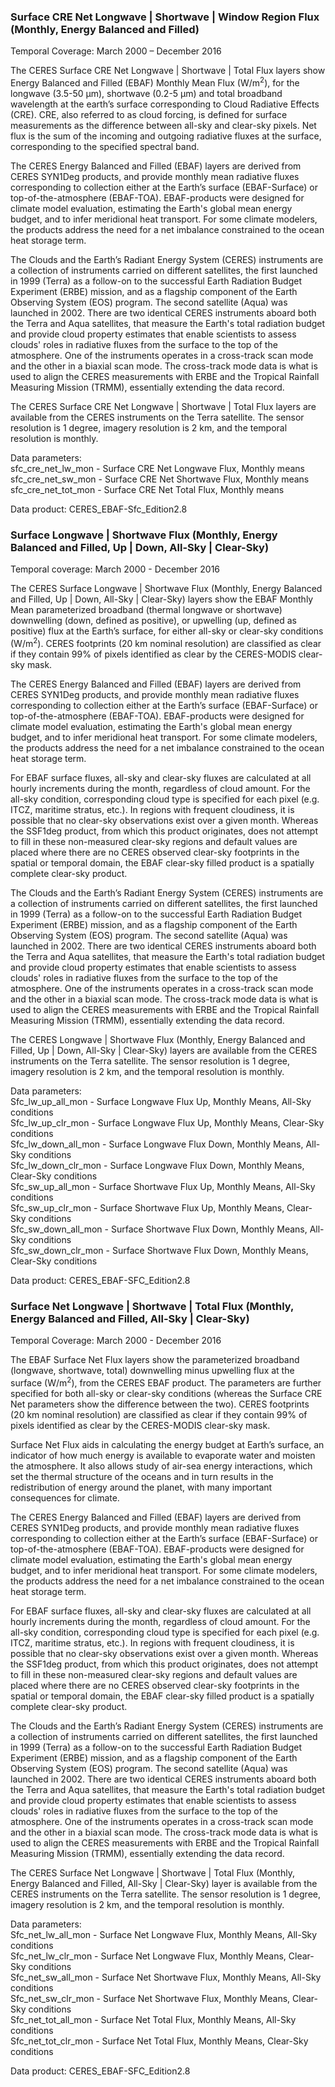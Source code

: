 ### Surface CRE Net Longwave | Shortwave | Window Region Flux (Monthly, Energy Balanced and Filled)
Temporal Coverage: March 2000 – December 2016

The CERES Surface CRE Net Longwave | Shortwave | Total Flux layers show Energy Balanced and Filled (EBAF) Monthly Mean Flux (W/m<sup>2</sup>), for the longwave (3.5-50 µm), shortwave (0.2-5 µm) and total broadband wavelength at the earth’s surface corresponding to Cloud Radiative Effects (CRE). CRE, also referred to as cloud forcing, is defined for surface measurements as the difference between all-sky and clear-sky pixels. Net flux is the sum of the incoming and outgoing radiative fluxes at the surface, corresponding to the specified spectral band.

The CERES Energy Balanced and Filled (EBAF) layers are derived from CERES SYN1Deg products, and provide monthly mean radiative fluxes corresponding to collection either at the Earth’s surface (EBAF-Surface) or top-of-the-atmosphere (EBAF-TOA). EBAF-products were designed for climate model evaluation, estimating the Earth's global mean energy budget, and to infer meridional heat transport. For some climate modelers, the products address the need for a net imbalance constrained to the ocean heat storage term.

The Clouds and the Earth’s Radiant Energy System (CERES) instruments are a collection of instruments carried on different satellites, the first launched in 1999 (Terra) as a follow-on to the successful Earth Radiation Budget Experiment (ERBE) mission, and as a flagship component of the Earth Observing System (EOS) program. The second satellite (Aqua) was launched in 2002. There are two identical CERES instruments aboard both the Terra and Aqua satellites, that measure the Earth's total radiation budget and provide cloud property estimates that enable scientists to assess clouds' roles in radiative fluxes from the surface to the top of the atmosphere. One of the instruments operates in a cross-track scan mode and the other in a biaxial scan mode. The cross-track mode data is what is used to align the CERES measurements with ERBE and the Tropical Rainfall Measuring Mission (TRMM), essentially extending the data record.

The CERES Surface CRE Net Longwave | Shortwave | Total Flux layers are available from the CERES instruments on the Terra satellite. The sensor resolution is 1 degree, imagery resolution is 2 km, and the temporal resolution is monthly.

Data parameters:  
sfc_cre_net_lw_mon - Surface CRE Net Longwave Flux, Monthly means  
sfc_cre_net_sw_mon - Surface CRE Net Shortwave Flux, Monthly means  
sfc_cre_net_tot_mon - Surface CRE Net Total Flux, Monthly means  

Data product: CERES_EBAF-Sfc_Edition2.8

### Surface Longwave | Shortwave Flux (Monthly, Energy Balanced and Filled, Up | Down, All-Sky | Clear-Sky)
Temporal coverage: March 2000 - December 2016

The CERES Surface Longwave | Shortwave Flux (Monthly, Energy Balanced and Filled, Up | Down, All-Sky | Clear-Sky) layers show the EBAF Monthly Mean parameterized broadband (thermal longwave or shortwave) downwelling (down, defined as positive), or upwelling (up, defined as positive) flux at the Earth’s surface, for either all-sky or clear-sky conditions (W/m<sup>2</sup>). CERES footprints (20 km nominal resolution) are classified as clear if they contain 99% of pixels identified as clear by the CERES-MODIS clear-sky mask.

The CERES Energy Balanced and Filled (EBAF) layers are derived from CERES SYN1Deg products, and provide monthly mean radiative fluxes corresponding to collection either at the Earth’s surface (EBAF-Surface) or top-of-the-atmosphere (EBAF-TOA). EBAF-products were designed for climate model evaluation, estimating the Earth's global mean energy budget, and to infer meridional heat transport. For some climate modelers, the products address the need for a net imbalance constrained to the ocean heat storage term.

For EBAF surface fluxes, all-sky and clear-sky fluxes are calculated at all hourly increments during the month, regardless of cloud amount. For the all-sky condition, corresponding cloud type is specified for each pixel (e.g. ITCZ, maritime stratus, etc.). In regions with frequent cloudiness, it is possible that no clear-sky observations exist over a given month. Whereas the SSF1deg product, from which this product originates, does not attempt to fill in these non-measured clear-sky regions and default values are placed where there are no CERES observed clear-sky footprints in the spatial or temporal domain, the EBAF clear-sky filled product is a spatially complete clear-sky product.

The Clouds and the Earth’s Radiant Energy System (CERES) instruments are a collection of instruments carried on different satellites, the first launched in 1999 (Terra) as a follow-on to the successful Earth Radiation Budget Experiment (ERBE) mission, and as a flagship component of the Earth Observing System (EOS) program. The second satellite (Aqua) was launched in 2002. There are two identical CERES instruments aboard both the Terra and Aqua satellites, that measure the Earth's total radiation budget and provide cloud property estimates that enable scientists to assess clouds' roles in radiative fluxes from the surface to the top of the atmosphere. One of the instruments operates in a cross-track scan mode and the other in a biaxial scan mode. The cross-track mode data is what is used to align the CERES measurements with ERBE and the Tropical Rainfall Measuring Mission (TRMM), essentially extending the data record.

The CERES Longwave | Shortwave Flux (Monthly, Energy Balanced and Filled, Up | Down, All-Sky | Clear-Sky) layers are available from the CERES instruments on the Terra satellite. The sensor resolution is 1 degree, imagery resolution is 2 km, and the temporal resolution is monthly.

Data parameters:  
Sfc_lw_up_all_mon - Surface Longwave Flux Up, Monthly Means, All-Sky conditions  
Sfc_lw_up_clr_mon - Surface Longwave Flux Up, Monthly Means, Clear-Sky conditions  
Sfc_lw_down_all_mon - Surface Longwave Flux Down, Monthly Means, All-Sky conditions  
Sfc_lw_down_clr_mon - Surface Longwave Flux Down, Monthly Means, Clear-Sky conditions  
Sfc_sw_up_all_mon - Surface Shortwave Flux Up, Monthly Means, All-Sky conditions  
Sfc_sw_up_clr_mon - Surface Shortwave Flux Up, Monthly Means, Clear-Sky conditions  
Sfc_sw_down_all_mon - Surface Shortwave Flux Down, Monthly Means, All-Sky conditions  
Sfc_sw_down_clr_mon - Surface Shortwave Flux Down, Monthly Means, Clear-Sky conditions

Data product: CERES_EBAF-SFC_Edition2.8

### Surface Net Longwave | Shortwave | Total Flux (Monthly, Energy Balanced and Filled, All-Sky | Clear-Sky)
Temporal Coverage: March 2000 - December 2016

The EBAF Surface Net Flux layers show the parameterized broadband (longwave, shortwave, total) downwelling minus upwelling flux at the surface (W/m<sup>2</sup>), from the CERES EBAF product. The parameters are further specified for both all-sky or clear-sky conditions (whereas the Surface CRE Net parameters show the difference between the two). CERES footprints (20 km nominal resolution) are classified as clear if they contain 99% of pixels identified as clear by the CERES-MODIS clear-sky mask.

Surface Net Flux aids in calculating the energy budget at Earth’s surface, an indicator of how much energy is available to evaporate water and moisten the atmosphere. It also allows study of air-sea energy interactions, which set the thermal structure of the oceans and in turn results in the redistribution of energy around the planet, with many important consequences for climate.

The CERES Energy Balanced and Filled (EBAF) layers are derived from CERES SYN1Deg products, and provide monthly mean radiative fluxes corresponding to collection either at the Earth’s surface (EBAF-Surface) or top-of-the-atmosphere (EBAF-TOA). EBAF-products were designed for climate model evaluation, estimating the Earth's global mean energy budget, and to infer meridional heat transport. For some climate modelers, the products address the need for a net imbalance constrained to the ocean heat storage term.

For EBAF surface fluxes, all-sky and clear-sky fluxes are calculated at all hourly increments during the month, regardless of cloud amount. For the all-sky condition, corresponding cloud type is specified for each pixel (e.g. ITCZ, maritime stratus, etc.). In regions with frequent cloudiness, it is possible that no clear-sky observations exist over a given month. Whereas the SSF1deg product, from which this product originates, does not attempt to fill in these non-measured clear-sky regions and default values are placed where there are no CERES observed clear-sky footprints in the spatial or temporal domain, the EBAF clear-sky filled product is a spatially complete clear-sky product.

The Clouds and the Earth’s Radiant Energy System (CERES) instruments are a collection of instruments carried on different satellites, the first launched in 1999 (Terra) as a follow-on to the successful Earth Radiation Budget Experiment (ERBE) mission, and as a flagship component of the Earth Observing System (EOS) program. The second satellite (Aqua) was launched in 2002. There are two identical CERES instruments aboard both the Terra and Aqua satellites, that measure the Earth's total radiation budget and provide cloud property estimates that enable scientists to assess clouds' roles in radiative fluxes from the surface to the top of the atmosphere. One of the instruments operates in a cross-track scan mode and the other in a biaxial scan mode. The cross-track mode data is what is used to align the CERES measurements with ERBE and the Tropical Rainfall Measuring Mission (TRMM), essentially extending the data record.

The CERES Surface Net Longwave | Shortwave | Total Flux (Monthly, Energy Balanced and Filled, All-Sky | Clear-Sky) layer is available from the CERES instruments on the Terra satellite. The sensor resolution is 1 degree, imagery resolution is 2 km, and the temporal resolution is monthly.

Data parameters:  
Sfc_net_lw_all_mon - Surface Net Longwave Flux, Monthly Means, All-Sky conditions  
Sfc_net_lw_clr_mon - Surface Net Longwave Flux, Monthly Means, Clear-Sky conditions  
Sfc_net_sw_all_mon - Surface Net Shortwave Flux, Monthly Means, All-Sky conditions  
Sfc_net_sw_clr_mon - Surface Net Shortwave Flux, Monthly Means, Clear-Sky conditions  
Sfc_net_tot_all_mon - Surface Net Total Flux, Monthly Means, All-Sky conditions  
Sfc_net_tot_clr_mon - Surface Net Total Flux, Monthly Means, Clear-Sky conditions  

Data product: CERES_EBAF-SFC_Edition2.8
